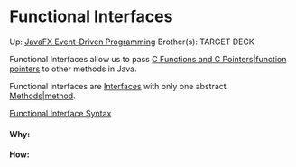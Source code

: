 # Functional Interfaces

Up: [JavaFX Event-Driven Programming](javafx_event-driven_programming)
Brother(s):
TARGET DECK

Functional Interfaces allow us to pass [C Functions and C Pointers|function pointers](c_functions_and_c_pointers|function_pointers) to other methods in Java.

Functional interfaces are [Interfaces](interfaces) with only one abstract [Methods|method](methods|method).

[Functional Interface Syntax](functional_interface_syntax)
































#### Why:
#### How:









